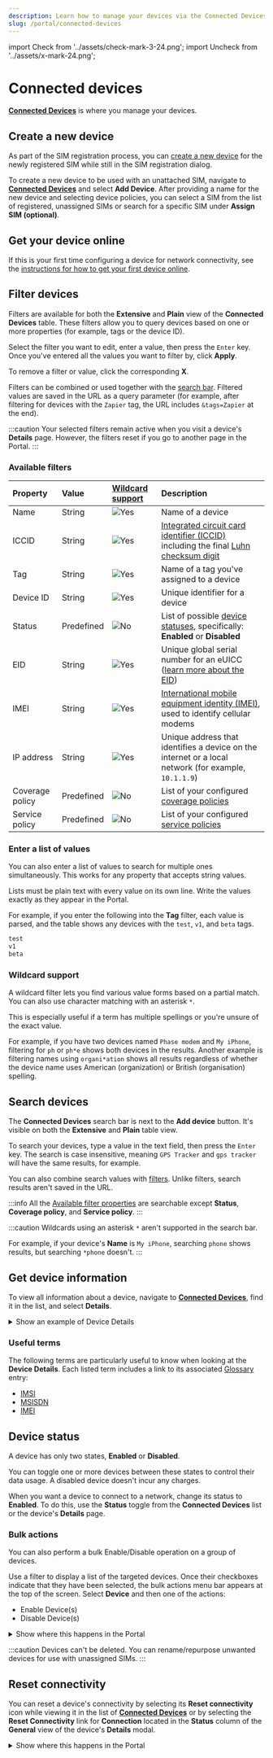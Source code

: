 ```yaml
---
description: Learn how to manage your devices via the Connected Devices page in the emnify Portal
slug: /portal/connected-devices
---
```


import Check from '../assets/check-mark-3-24.png';
import Uncheck from '../assets/x-mark-24.png';

# Connected devices

 [**Connected Devices**](https://portal.emnify.com/connected-devices) is where you manage your devices.

## Create a new device 

As part of the SIM registration process, you can [create a new device](/quickstart/register-sims#create-a-new-device) for the newly registered SIM while still in the SIM registration dialog.

To create a new device to be used with an unattached SIM, navigate to [**Connected Devices**](https://portal.emnify.com/connected-devices) and select **Add Device**.
After providing a name for the new device and selecting device policies, you can select a SIM from the list of registered, unassigned SIMs or search for a specific SIM under **Assign SIM (optional)**.

## Get your device online

If this is your first time configuring a device for network connectivity, see the [instructions for how to get your first device online](/apn-configuration).

## Filter devices

Filters are available for both the **Extensive** and **Plain** view of the **Connected Devices** table.
These filters allow you to query devices based on one or more properties (for example, tags or the device ID).

Select the filter you want to edit, enter a value, then press the `Enter` key.
Once you've entered all the values you want to filter by, click **Apply**.

To remove a filter or value, click the corresponding **X**.

<!-- Screenshot -->

Filters can be combined or used together with the [search bar](#search-devices).
Filtered values are saved in the URL as a query parameter (for example, after filtering for devices with the `Zapier` tag, the URL includes `&tags=Zapier` at the end).

:::caution
Your selected filters remain active when you visit a device's **Details** page.
However, the filters reset if you go to another page in the Portal.
:::

### Available filters

| Property        | Value      | [Wildcard support](#wildcard-support) | Description        |
|:----------------|:-----------|:--------------------------------------|:-------------------|
| Name            | String     | <img src={Check} alt="Yes" />         | Name of a device |
| ICCID           | String     | <img src={Check} alt="Yes" />         | [Integrated circuit card identifier (ICCID)](/glossary#iccid) including the final [Luhn checksum digit](/glossary#luhn-checksum-digit) |
| Tag             | String     | <img src={Check} alt="Yes" />         | Name of a tag you've assigned to a device  |
| Device ID       | String     | <img src={Uncheck} alt="Yes" />       | Unique identifier for a device  |
| Status          | Predefined | <img src={Uncheck} alt="No" />        | List of possible [device statuses](/glossary#endpoint-status), specifically: **Enabled** or **Disabled**  |
| EID             | String     | <img src={Check} alt="Yes" />         | Unique global serial number for an eUICC ([learn more about the EID](/glossary#eid))  |
| IMEI            | String     | <img src={Check} alt="Yes" />         | [International mobile equipment identity (IMEI)](/glossary#imei), used to identify cellular modems  |
| IP address      | String     | <img src={Check} alt="Yes" />         | Unique address that identifies a device on the internet or a local network (for example, `10.1.1.9`)   |
| Coverage policy | Predefined | <img src={Uncheck} alt="No" />        | List of your configured [coverage policies](/portal/device-policies#coverage-policies)  |
| Service policy  | Predefined | <img src={Uncheck} alt="No" />        | List of your configured [service policies](/portal/device-policies#service-policies)   |

### Enter a list of values

You can also enter a list of values to search for multiple ones simultaneously.
This works for any property that accepts string values.

Lists must be plain text with every value on its own line.
Write the values exactly as they appear in the Portal.

For example, if you enter the following into the **Tag** filter, each value is parsed, and the table shows any devices with the `test`, `v1`, and `beta` tags.

```txt
test
v1
beta
```

### Wildcard support

A wildcard filter lets you find various value forms based on a partial match.
You can also use character matching with an asterisk `*`.

This is especially useful if a term has multiple spellings or you're unsure of the exact value.

For example, if you have two devices named `Phase modem` and `My iPhone`, filtering for `ph` or `ph*e` shows both devices in the results.
Another example is filtering names using `organi*ation` shows all results regardless of whether the device name uses American (organization) or British (organisation) spelling.

## Search devices

The **Connected Devices** search bar is next to the **Add device** button.
It's visible on both the **Extensive** and **Plain** table view.

<!-- Add screenshot -->

To search your devices, type a value in the text field, then press the `Enter` key.
The search is case insensitive, meaning `GPS Tracker` and `gps tracker` will have the same results, for example.

You can also combine search values with [filters](#filter-devices). 
Unlike filters, search results aren't saved in the URL. 

:::info
All the [Available filter properties](#available-filters) are searchable except **Status**, **Coverage policy**, and **Service policy**. 
:::

:::caution
Wildcards using an asterisk `*` aren't supported in the search bar.

For example, if your device's **Name** is `My iPhone`, searching `phone` shows results, but searching `*phone` doesn't.
:::

## Get device information 

To view all information about a device, navigate to [**Connected Devices**](https://portal.emnify.com/connected-devices), find it in the list, and select **Details**.

<details className="custom-details-example">
  <summary>Show an example of Device Details</summary>
  <img
    src={require('./assets/device-details.png').default}
    alt=""
  />
</details>

### Useful terms

The following terms are particularly useful to know when looking at the **Device Details**.
Each listed term includes a link to its associated [Glossary](/glossary) entry:

- [IMSI](/glossary#imsi)
- [MSISDN](/glossary#msisdn)
- [IMEI](/glossary#imei)

## Device status

A device has only two states, **Enabled** or **Disabled**.

You can toggle one or more devices between these states to control their data usage.
A disabled device doesn't incur any charges.

When you want a device to connect to a network, change its status to **Enabled**.
To do this, use the **Status** toggle from the **Connected Devices** list or the device's **Details** page.

### Bulk actions

You can also perform a bulk Enable/Disable operation on a group of devices.

Use a filter to display a list of the targeted devices.
Once their checkboxes indicate that they have been selected, the bulk actions menu bar appears at the top of the screen.
Select **Device** and then one of the actions:

<!-- vale Google.OptionalPlurals = NO -->
<!-- Action names are written the same as they're shown in the Portal -->
- Enable Device(s)
- Disable Device(s)
<!-- vale Google.OptionalPlurals = YES -->

<details className="custom-details-troubleshooting">
  <summary>Show where this happens in the Portal</summary>
  <img
    src={require('./assets/bulk-enable-disable.png').default}
    alt=""
  />
</details>

:::caution
Devices can't be deleted.
You can rename/repurpose unwanted devices for use with unassigned SIMs.
:::

## Reset connectivity

You can reset a device's connectivity by selecting its **Reset connectivity** icon while viewing it in the list of [**Connected Devices**](https://portal.emnify.com/connected-devices) or by selecting the **Reset Connectivity** link for **Connection** located in the **Status** column of the **General** view of the device's **Details** modal.

<details className="custom-details-troubleshooting">
  <summary>Show where this happens in the Portal</summary>
  <img
    src={require('./assets/connected-devices-reset-connectivity.png').default}
    style={{width:900}}
    alt=""
  />
  <img
    src={require('./assets/device-details-reset-connectivity.png').default}
    style={{width:325}}
    alt=""
  />
</details>
